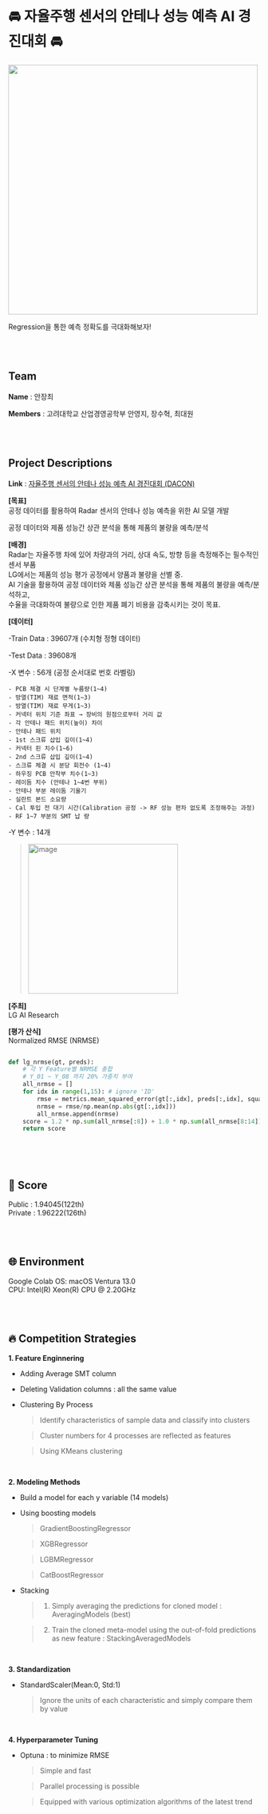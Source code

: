 # 🚘 자율주행 센서의 안테나 성능 예측 AI 경진대회 🚘

<img src="https://user-images.githubusercontent.com/55012723/210489354-d39644e2-f938-4b35-97aa-8b4338a73a5c.jpg"  width="500" height="500"/>

Regression을 통한 예측 정확도를 극대화해보자!

<br/><br/>

## Team

**Name** : 안장최

**Members** : 고려대학교 산업경영공학부 안영지, 장수혁, 최대원

<br/><br/>

## Project Descriptions

**Link** : [자율주행 센서의 안테나 성능 예측 AI 경진대회 (DACON)](https://dacon.io/competitions/official/235927/overview/description)


**[목표]**  
공정 데이터를 활용하여 Radar 센서의 안테나 성능 예측을 위한 AI 모델 개발  <br/>

공정 데이터와 제품 성능간 상관 분석을 통해 제품의 불량을 예측/분석


**[배경]**  
Radar는 자율주행 차에 있어 차량과의 거리, 상대 속도, 방향 등을 측정해주는 필수적인 센서 부품 <br/>
LG에서는 제품의 성능 평가 공정에서 양품과 불량을 선별 중. <br/>
AI 기술을 활용하여 공정 데이터와 제품 성능간 상관 분석을 통해 제품의 불량을 예측/분석하고, <br/>
수율을 극대화하여 불량으로 인한 제품 폐기 비용을 감축시키는 것이 목표.


**[데이터]**

-Train Data : 39607개 (수치형 정형 데이터)

-Test Data : 39608개

-X 변수 : 56개 (공정 순서대로 번호 라벨링)
 > 
    - PCB 체결 시 단계별 누름량(1~4)
    - 방열(TIM) 재료 면적(1~3)
    - 방열(TIM) 재료 무게(1~3)
    - 커넥터 위치 기준 좌표 → 장비의 원점으로부터 거리 값
    - 각 안테나 패드 위치(높이) 차이
    - 안테나 패드 위치
    - 1st 스크류 삽입 깊이(1~4)
    - 커넥터 핀 치수(1~6)
    - 2nd 스크류 삽입 깊이(1~4) 
    - 스크류 체결 시 분당 회전수 (1~4)
    - 하우징 PCB 안착부 치수(1~3)
    - 레이돔 치수 (안테나 1~4번 부위)
    - 안테나 부분 레이돔 기울기
    - 실란트 본드 소요량
    - Cal 투입 전 대기 시간(Calibration 공정 -> RF 성능 편차 없도록 조정해주는 과정)
    - RF 1~7 부분의 SMT 납 량

-Y 변수 : 14개
 > <img width="300" alt="image" src="https://user-images.githubusercontent.com/55012723/210501843-15250981-b4c3-4567-9889-4f31bfcfb540.png">



**[주최]**  
LG AI Research 


**[평가 산식]**  
Normalized RMSE (NRMSE)

```python

def lg_nrmse(gt, preds):
    # 각 Y Feature별 NRMSE 총합
    # Y_01 ~ Y_08 까지 20% 가중치 부여
    all_nrmse = []
    for idx in range(1,15): # ignore 'ID'
        rmse = metrics.mean_squared_error(gt[:,idx], preds[:,idx], squared=False)
        nrmse = rmse/np.mean(np.abs(gt[:,idx]))
        all_nrmse.append(nrmse)
    score = 1.2 * np.sum(all_nrmse[:8]) + 1.0 * np.sum(all_nrmse[8:14])
    return score
    
```

<br/><br/>

## 👣 Score
Public : 1.94045(122th) <br/>
Private : 1.96222(126th)

<br/><br/>

## 🌐 Environment

Google Colab
OS: macOS Ventura 13.0 <br/>
CPU: Intel(R) Xeon(R) CPU @ 2.20GHz 

<br/><br/>

## 🔥 Competition Strategies

**1. Feature Enginnering**  
- Adding Average SMT column
- Deleting Validation columns : all the same value 
- Clustering By Process
  > Identify characteristics of sample data and classify into clusters

  > Cluster numbers for 4 processes are reflected as features

  > Using KMeans clustering

<br/>

**2. Modeling Methods**

- Build a model for each y variable (14 models)

- Using boosting models
  > GradientBoostingRegressor

  > XGBRegressor

  > LGBMRegressor

  > CatBoostRegressor

- Stacking
  > 1. Simply averaging the predictions for cloned model :  AveragingModels (best)

  > 2. Train the cloned meta-model using the out-of-fold predictions as new feature : StackingAveragedModels


<br/>

**3. Standardization**
- StandardScaler(Mean:0, Std:1)
  > Ignore the units of each characteristic and simply compare them by value 

 

<br/>

**4. Hyperparameter Tuning**
- Optuna : to minimize RMSE
  > Simple and fast 

  > Parallel processing is possible

  > Equipped with various optimization algorithms of the latest trend


<br/><br/> 

